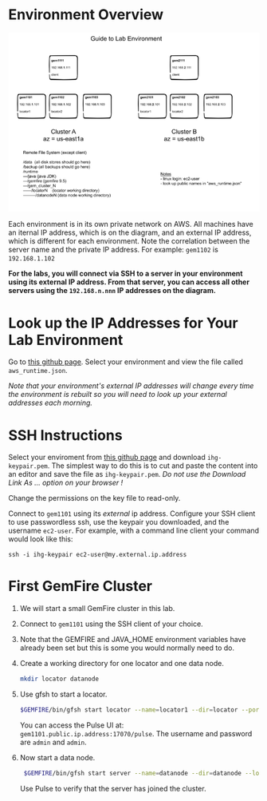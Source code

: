 # Environment Overview


![Lab Environment](resources/environment_guide.png)

Each environment is in its own private network on AWS. All machines have an 
iternal IP address, which is on the diagram, and an external IP address, which 
is different for each environment.  Note the correlation between the server 
name and the private IP address.  For example: `gem1102` is `192.168.1.102`

__For the labs, you will connect via SSH to a server in your environment 
using its external IP address.  From that server, you can access all other 
servers using the `192.168.n.nnn` IP addresses on the diagram.__

# Look up the IP Addresses for Your Lab Environment

Go to [this github page](https://github.com/Pivotal-Data-Engineering/ihg-ops-workshop/tree/master/environments).  Select your environment and view the file called `aws_runtime.json`.  

_Note that your environment's external IP addresses will change every time
the environment is rebuilt so you will need to look up your external addresses 
each morning._


# SSH Instructions
 
Select your enviroment from [this github page](https://github.com/Pivotal-Data-Engineering/ihg-ops-workshop/tree/master/environments) and download 
`ihg-keypair.pem`. The simplest way to do this is to cut and paste the content 
into an editor and save the file as `ihg-keypair.pem`.  _Do not use the 
Download Link As ... option on your browser !_

Change the permissions on the key file to read-only.  

Connect to `gem1101` using its _external_ ip address. Configure your SSH client 
to use passwordless ssh, use the keypair you downloaded, and the username 
`ec2-user`.  For example, with a command line client your command would look 
like this:

```
ssh -i ihg-keypair ec2-user@my.external.ip.address
```

# First GemFire Cluster

1. We will start a small GemFire cluster in this lab.
2. Connect to `gem1101` using the SSH client of your choice.
3. Note that the GEMFIRE and JAVA_HOME environment variables have already 
been set but this is some you would normally need to do.
4. Create a working directory for one locator and one data node.

	```bash
	mkdir locator datanode
	```

5. Use gfsh to start a locator.
	
	```bash
	$GEMFIRE/bin/gfsh start locator --name=locator1 --dir=locator --port=10000 --http-service-port=17070
	```

	You can access the Pulse UI at: `gem1101.public.ip.address:17070/pulse`. 
	The username and password are `admin` and `admin`.


6. Now start a data node.

	```bash
	 $GEMFIRE/bin/gfsh start server --name=datanode --dir=datanode --locators=192.168.1.101[10000]
	```

	Use Pulse to verify that the server has joined the cluster.
	



